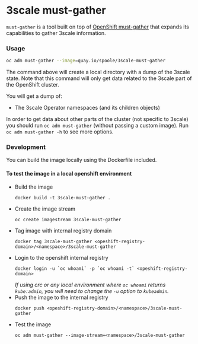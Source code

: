 3scale must-gather
=================

`must-gather` is a tool built on top of [OpenShift must-gather](https://github.com/openshift/must-gather)
that expands its capabilities to gather 3scale information.

### Usage
```sh
oc adm must-gather --image=quay.io/spoole/3scale-must-gather
```

The command above will create a local directory with a dump of the 3scale state.
Note that this command will only get data related to the 3scale part of the OpenShift cluster.

You will get a dump of:
- The 3scale Operator namespaces (and its children objects)

In order to get data about other parts of the cluster (not specific to 3scale) you should
run `oc adm must-gather` (without passing a custom image). Run `oc adm must-gather -h` to see more options.

### Development
You can build the image locally using the Dockerfile included.

#### To test the image in a local openshift environment

- Build the image
  ```
  docker build -t 3scale-must-gather .
  ```
- Create the image stream
  ```
  oc create imagestream 3scale-must-gather
  ```
- Tag image with internal registry domain
  ```
  docker tag 3scale-must-gather <opeshift-registry-domain>/<namespace>/3scale-must-gather
  ```
- Login to the openshift internal registry
  ```
  docker login -u `oc whoami` -p `oc whoami -t` <opeshift-registry-domain>
  ```
  *If using crc or any local environment where `oc whoami` returns `kube:admin`, you will need to change the `-u` option to `kubeadmin`.*
- Push the image to the internal registry
  ```
  docker push <opeshift-registry-domain>/<namespace>/3scale-must-gather
  ```
- Test the image
  ```
  oc adm must-gather --image-stream=<namespace>/3scale-must-gather
  ```
